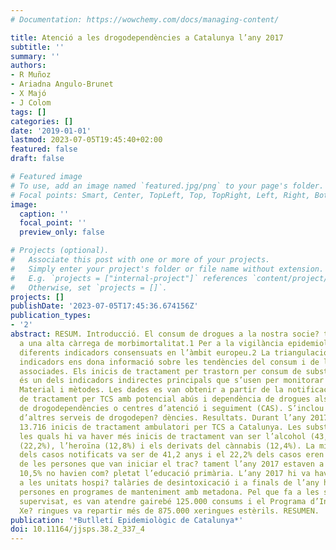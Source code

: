 ```yaml
---
# Documentation: https://wowchemy.com/docs/managing-content/

title: Atenció a les drogodependències a Catalunya l’any 2017
subtitle: ''
summary: ''
authors:
- R Muñoz
- Ariadna Angulo-Brunet
- X Majó
- J Colom
tags: []
categories: []
date: '2019-01-01'
lastmod: 2023-07-05T19:45:40+02:00
featured: false
draft: false

# Featured image
# To use, add an image named `featured.jpg/png` to your page's folder.
# Focal points: Smart, Center, TopLeft, Top, TopRight, Left, Right, BottomLeft, Bottom, BottomRight.
image:
  caption: ''
  focal_point: ''
  preview_only: false

# Projects (optional).
#   Associate this post with one or more of your projects.
#   Simply enter your project's folder or file name without extension.
#   E.g. `projects = ["internal-project"]` references `content/project/deep-learning/index.md`.
#   Otherwise, set `projects = []`.
projects: []
publishDate: '2023-07-05T17:45:36.674156Z'
publication_types:
- '2'
abstract: RESUM. Introducció. El consum de drogues a la nostra socie? tat va associada
  a una alta càrrega de morbimortalitat.1 Per a la vigilància epidemiològica s’usen
  diferents indicadors consensuats en l’àmbit europeu.2 La triangulació d’aquests
  indicadors ens dona informació sobre les tendències del consum i de les problemàtiques
  associades. Els inicis de tractament per trastorn per consum de substàncies (TCS)
  és un dels indicadors indirectes principals que s’usen per monitorar el fenomen.3,4
  Material i mètodes. Les dades es van obtenir a partir de la notificació d’inici
  de tractament per TCS amb potencial abús i dependència de drogues als centres ambulatoris
  de drogodependències o centres d’atenció i seguiment (CAS). S’inclou també informació
  d’altres serveis de drogodepen? dències. Resultats. Durant l’any 2017 es van notificar
  13.716 inicis de tractament ambulatori per TCS a Catalunya. Les substàn? cies per
  les quals hi va haver més inicis de tractament van ser l’alcohol (43,4%), la cocaïna
  (22,2%), l’heroïna (12,8%) i els derivats del cànnabis (12,4%). La mitjana d’edat
  dels casos notificats va ser de 41,2 anys i el 22,2% dels casos eren dones. El 33,6%
  de les persones que van iniciar el trac? tament l’any 2017 estaven a l’atur i el
  10,5% no havien com? pletat l’educació primària. L’any 2017 hi va haver 974 ingressos
  a les unitats hospi? talàries de desintoxicació i a finals de l’any hi havia 7.482
  persones en programes de manteniment amb metadona. Pel que fa a les sales de consum
  supervisat, es van atendre gairebé 125.000 consums i el Programa d’Intercanvi de
  Xe? ringues va repartir més de 875.000 xeringues estèrils. RESUMEN.
publication: '*Butlletí Epidemiològic de Catalunya*'
doi: 10.11164/jjsps.38.2_337_4
---
```

